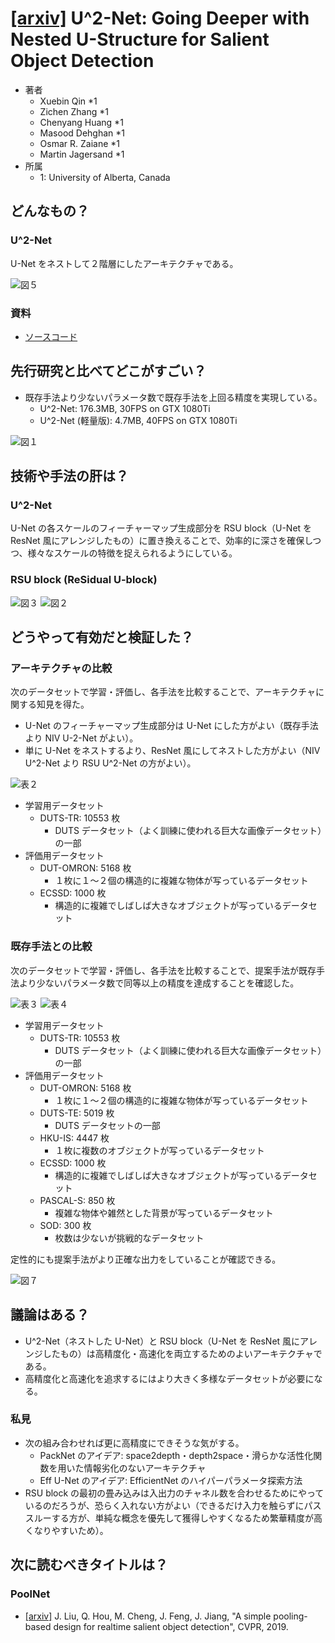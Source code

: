 # [\[arxiv\]](https://arxiv.org/abs/2005.09007v2) U^2-Net: Going Deeper with Nested U-Structure for Salient Object Detection

- 著者
    - Xuebin Qin *1
    - Zichen Zhang *1
    - Chenyang Huang *1
    - Masood Dehghan *1
    - Osmar R. Zaiane *1
    - Martin Jagersand *1
- 所属
    - 1: University of Alberta, Canada

## どんなもの？
### U^2-Net
U-Net をネストして２階層にしたアーキテクチャである。

![図５](figure_5.png)

### 資料
- [ソースコード](https://github.com/NathanUA/U-2-Net)


## 先行研究と比べてどこがすごい？
- 既存手法より少ないパラメータ数で既存手法を上回る精度を実現している。
    - U^2-Net: 176.3MB, 30FPS on GTX 1080Ti
    - U^2-Net (軽量版): 4.7MB, 40FPS on GTX 1080Ti

![図１](figure_1.png)


## 技術や手法の肝は？
### U^2-Net
U-Net の各スケールのフィーチャーマップ生成部分を RSU block（U-Net を ResNet 風にアレンジしたもの）に置き換えることで、効率的に深さを確保しつつ、様々なスケールの特徴を捉えられるようにしている。

### RSU block (ReSidual U-block)
![図３](figure_3.png)
![図２](figure_2.png)


## どうやって有効だと検証した？

### アーキテクチャの比較
次のデータセットで学習・評価し、各手法を比較することで、アーキテクチャに関する知見を得た。

- U-Net のフィーチャーマップ生成部分は U-Net にした方がよい（既存手法より NIV U-2-Net がよい）。
- 単に U-Net をネストするより、ResNet 風にしてネストした方がよい（NIV U^2-Net より RSU U^2-Net の方がよい）。

![表２](table_2.png)

- 学習用データセット
    - DUTS-TR: 10553 枚
        - DUTS データセット（よく訓練に使われる巨大な画像データセット）の一部
- 評価用データセット
    - DUT-OMRON: 5168 枚
        - １枚に１～２個の構造的に複雑な物体が写っているデータセット
    - ECSSD: 1000 枚
        - 構造的に複雑でしばしば大きなオブジェクトが写っているデータセット

### 既存手法との比較
次のデータセットで学習・評価し、各手法を比較することで、提案手法が既存手法より少ないパラメータ数で同等以上の精度を達成することを確認した。

![表３](table_3.png)
![表４](table_4.png)

- 学習用データセット
    - DUTS-TR: 10553 枚
        - DUTS データセット（よく訓練に使われる巨大な画像データセット）の一部
- 評価用データセット
    - DUT-OMRON: 5168 枚
        - １枚に１～２個の構造的に複雑な物体が写っているデータセット
    - DUTS-TE: 5019 枚
        - DUTS データセットの一部
    - HKU-IS: 4447 枚
        - １枚に複数のオブジェクトが写っているデータセット
    - ECSSD: 1000 枚
        - 構造的に複雑でしばしば大きなオブジェクトが写っているデータセット
    - PASCAL-S: 850 枚
        - 複雑な物体や雑然とした背景が写っているデータセット
    - SOD: 300 枚
        - 枚数は少ないが挑戦的なデータセット

定性的にも提案手法がより正確な出力をしていることが確認できる。

![図７](figure_7.png)


## 議論はある？
- U^2-Net（ネストした U-Net）と RSU block（U-Net を ResNet 風にアレンジしたもの）は高精度化・高速化を両立するためのよいアーキテクチャである。
- 高精度化と高速化を追求するにはより大きく多様なデータセットが必要になる。

### 私見
- 次の組み合わせれば更に高精度にできそうな気がする。
    - PackNet のアイデア: space2depth・depth2space・滑らかな活性化関数を用いた情報劣化のないアーキテクチャ
    - Eff U-Net のアイデア: EfficientNet のハイパーパラメータ探索方法
- RSU block の最初の畳み込みは入出力のチャネル数を合わせるためにやっているのだろうが、恐らく入れない方がよい（できるだけ入力を触らずにパススルーする方が、単純な概念を優先して獲得しやすくなるため繁華精度が高くなりやすいため）。

## 次に読むべきタイトルは？

### PoolNet
- [\[arxiv\]](https://arxiv.org/abs/1904.09569v1) J. Liu, Q. Hou, M. Cheng, J. Feng, J. Jiang, "A simple pooling-based design for realtime salient object detection", CVPR, 2019.
